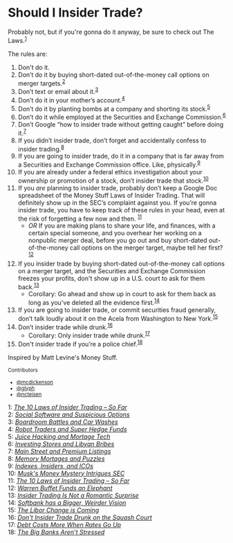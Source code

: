 # Should I Insider Trade?
Probably not, but if you're gonna do it anyway, be sure to check out The Laws.<sup>[1](#myfootnote1)</sup>

The rules are:

1. Don't do it.
1. Don’t do it by buying short-dated out-of-the-money call options on merger targets.<sup>[2](#myfootnote2)</sup>
1. Don’t text or email about it.<sup>[3](#myfootnote3)</sup>
1. Don’t do it in your mother’s account.<sup>[4](#myfootnote4)</sup>
1. Don’t do it by planting bombs at a company and shorting its stock.<sup>[5](#myfootnote5)</sup>
1. Don’t do it while employed at the Securities and Exchange Commission.<sup>[6](#myfootnote6)</sup>
1. Don’t Google “how to insider trade without getting caught” before doing it.<sup>[7](#myfootnote7)</sup>
1. If you didn’t insider trade, don’t forget and accidentally confess to insider trading.<sup>[8](#myfootnote8)</sup>
1. If you are going to insider trade, do it in a company that is far away from a Securities and Exchange Commission office. Like, physically.<sup>[9](#myfootnote9)</sup>
1. If you are already under a federal ethics investigation about your ownership or promotion of a stock, don’t insider trade that stock.<sup>[10](#myfootnote10)</sup>
1. If you *are* planning to insider trade, probably don’t keep a Google Doc spreadsheet of the Money Stuff Laws of Insider Trading. That will definitely show up in the SEC’s complaint against you. If you’re gonna insider trade, you have to keep track of these rules in your head, even at the risk of forgetting a few now and then.  <sup>[11](#myfootnote11)</sup>
    * *OR* If you are making plans to share your life, and finances, with a certain special someone, and you overhear her working on a nonpublic merger deal, before you go out and buy short-dated out-of-the-money call options on the merger target, maybe tell her first?<sup>[12](#myfootnote12)</sup>
1. If you insider trade by buying short-dated out-of-the-money call options on a merger target, and the Securities and Exchange Commission freezes your profits, don't show up in a U.S. court to ask for them back.<sup>[13](#myfootnote13)</sup>
    * Corollary: Go ahead and show up in court to ask for them back as long as you've deleted all the evidence first.<sup>[14](#myfootnote14)</sup>
1. If you are going to insider trade, or commit securities fraud generally, don’t talk loudly about it on the Acela from Washington to New York.<sup>[15](#myfootnote15)</sup>
1. Don’t insider trade while drunk.<sup>[16](#myfootnote16)</sup>
    * Corollary: Only insider trade while drunk.<sup>[17](#myfootnote17)</sup>
1. Don't insider trade if you’re a police chief.<sup>[18](#myfootnote18)</sup>

Inspired by Matt Levine's Money Stuff.

<small> Contributors
* [@mcdickenson](https://github.com/mcdickenson)
* [@glyph](https://github.com/glyph)
* [@ncteisen](https://github.com/ncteisen)
</small>

<a name="myfootnote1">1</a>: [*The 10 Laws of Insider Trading – So Far*](https://www.bloomberg.com/opinion/articles/2018-08-12/the-10-laws-of-insider-trading)  
<a name="myfootnote2">2</a>: [*Social Software and Suspicious Options*](https://www.bloomberg.com/view/articles/2016-06-14/social-software-and-suspicious-options)  
<a name="myfootnote3">3</a>: [*Boardroom Battles and Car Washes*](https://www.bloomberg.com/view/articles/2016-06-17/boardroom-battles-and-car-washes)  
<a name="myfootnote4">4</a>: [*Robot Traders and Super Hedge Funds*](https://www.bloomberg.com/view/articles/2017-03-16/robot-traders-and-super-hedge-funds)  
<a name="myfootnote5">5</a>: [*Juice Hacking and Mortage Tech*](https://www.bloomberg.com/view/articles/2017-04-21/juice-hacking-and-mortgage-tech)  
<a name="myfootnote6">6</a>: [*Investing Stores and Libyan Bribes*](https://www.bloomberg.com/view/articles/2017-05-04/investing-stores-and-libyan-bribes)  
<a name="myfootnote7">7</a>: [*Main Street and Premium Listings*](https://www.bloomberg.com/view/articles/2017-07-13/main-street-and-premium-listings)  
<a name="myfootnote8">8</a>: [*Memory Mortages and Puzzles*](https://www.bloomberg.com/view/articles/2017-09-19/memory-mortgages-and-puzzles)   
<a name="myfootnote9">9</a>: [*Indexes, Insiders, and ICOs*](https://www.bloomberg.com/view/articles/2017-10-17/indexes-insiders-and-icos)   
<a name="myfootnote10">10</a>: [*Musk's Money Mystery Intrigues SEC*](https://www.bloomberg.com/view/articles/2018-08-09/musk-s-money-mystery-intrigues-sec)  
<a name="myfootnote11">11</a>: [*The 10 Laws of Insider Trading – So Far*](https://www.bloomberg.com/opinion/articles/2018-08-12/the-10-laws-of-insider-trading)  
<a name="myfootnote12">12</a>: [*Warren Buffet Funds an Elephant*](https://www.bloomberg.com/opinion/articles/2019-04-30/warren-buffett-funds-an-elephant)  
<a name="myfootnote13">13</a>: [*Insider Trading Is Not a Romantic Surprise*](https://www.bloomberg.com/opinion/articles/2018-12-19/insider-trading-is-not-a-romantic-surprise)  
<a name="myfootnote14">14</a>: [*Softbank has a Bigger, Weirder Vision*](https://www.bloomberg.com/opinion/articles/2019-05-03/softbank-has-a-bigger-weirder-vision?srnd=opinion#the-twelfth-law-of-insider-trading)  
<a name="myfootnote15">15</a>: [*The Libor Change is Coming*](https://www.bloomberg.com/opinion/articles/2019-08-27/the-libor-change-is-coming)  
<a name="myfootnote16">16</a>: [*Don't Insider Trade Drunk on the Squash Court*](https://www.bloomberg.com/opinion/articles/2023-06-16/don-t-insider-trade-drunk-on-the-squash-court)  
<a name="myfootnote17">17</a>: [*Debt Costs More When Rates Go Up*](https://www.bloomberg.com/opinion/articles/2023-06-20/debt-costs-more-when-rates-go-up)  
<a name="myfootnote18">18</a>: [*The Big Banks Aren’t Stressed*](https://www.bloomberg.com/opinion/articles/2023-06-29/the-big-banks-aren-t-stressed)  

